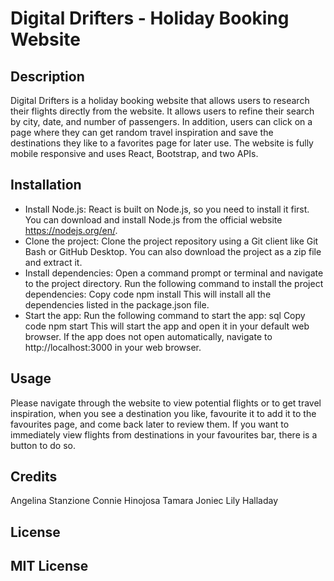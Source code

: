 # Digital Drifters - Holiday Booking Website

## Description

Digital Drifters is a holiday booking website that allows users to research their flights directly from the website. It allows users to refine their search by city, date, and number of passengers. In addition, users can click on a page where they can get random travel inspiration and save the destinations they like to a favorites page for later use. The website is fully mobile responsive and uses React, Bootstrap, and two APIs.

## Installation

- Install Node.js: React is built on Node.js, so you need to install it first. You can download and install Node.js from the official website https://nodejs.org/en/.
- Clone the project: Clone the project repository using a Git client like Git Bash or GitHub Desktop. You can also download the project as a zip file and extract it.
- Install dependencies: Open a command prompt or terminal and navigate to the project directory. Run the following command to install the project dependencies:
Copy code
npm install
This will install all the dependencies listed in the package.json file.
- Start the app: Run the following command to start the app:
sql
Copy code
npm start
This will start the app and open it in your default web browser. If the app does not open automatically, navigate to http://localhost:3000 in your web browser.

## Usage

Please navigate through the website to view potential flights or to get travel inspiration, when you see a destination you like, favourite it to add it to the favourites page, and come back later to review them. If you want to immediately view flights from destinations in your favourites bar, there is a button to do so. 

## Credits

Angelina Stanzione 
Connie Hinojosa 
Tamara Joniec 
Lily Halladay

## License

MIT License
---





















